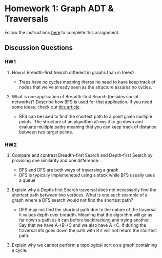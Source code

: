 # Homework 1: Graph ADT & Traversals

Follow the instructions [here](https://make-school-courses.github.io/CS-2.2-Graphs-Recursion/#/Assignments/01-Graph-ADT) to complete this assignment.

## Discussion Questions

### HW1
1. How is Breadth-first Search different in graphs than in trees?
    - Trees have no cycles meaning theres no need to have keep track of nodes that we've already seen as the structure assures no cycles.

2. What is one application of Breadth-first Search (besides social networks)? Describe how BFS is used for that application. If you need some ideas, check out [this article](https://www.geeksforgeeks.org/applications-of-breadth-first-traversal/?ref=rp).
    - BFS can be used to find the shortest path to a point given multiple points. The structure of an algorithm allows it to go down and evaluate multiple paths meaning that you can keep track of distance between two target points.

### HW2
1. Compare and contrast Breadth-first Search and Depth-first Search by providing one similarity and one difference.
    - BFS and DFS are both ways of traversing a graph
    - DFS is typically implemeneted using a stack while BFS usually uses a queue

2. Explain why a Depth-first Search traversal does not necessarily find the shortest path between two vertices. What is one such example of a graph where a DFS search would not find the shortest path?

    - DFS may not find the shortest path due to the nature of the traversal it values depth over breadth. Meaning that the algorithm will go as far down a path as it can before backtracking and trying another. Say that we have A->B->C
    and we also have A->C. If during the traversal dfs goes down the path with B it will not return the shortest path.

3. Explain why we cannot perform a topological sort on a graph containing a cycle.